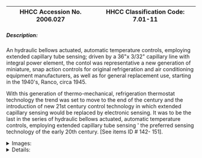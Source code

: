 | **HHCC Accession No. 2006.027** |**HHCC Classification Code:  7.01-11**|
| ----------- | ----------- |
##### Description:
An hydraulic bellows actuated, automatic temperature controls, employing extended capillary tube sensing; driven by a 36"x 3/32" capillary line with integral power element, the contol was representative a new generation of miniature, snap action controls for original refrigeration and air conditioning equipment manufacturers, as well as for general replacement use, starting in the 1940's, Ranco, circa 1945. 

With this generation of thermo-mechanical, refrigeration thermostat technology the trend was set to move to the end of the century and the introduction of new 21st century control technology in which extended capillary sensing would be replaced by electronic sensing. 
It was to be the last in the series of hydraulic bellows actuated, automatic temperature controls, employing extended capillary tube sensing ' the preferred sensing technology of the early 20th century. [See items ID # 142- 151].


<details>
	<summary>Images:</summary>
<div class="gallery gallery-wrapper--full" contenteditable="false" data-is-empty="false" data-translation="Add images" data-columns="6">
<figure class="gallery__item"><a href="#DOMAIN_NAME#gallery/7.01-11.jpg" data-size="369x431"><img src="#DOMAIN_NAME#gallery/7.01-11-thumbnail.jpg" alt=""></a></figure>
<figure class="gallery__item"><a href="#DOMAIN_NAME#gallery/7.01-11a.jpg" data-size="1992x861"><img src="#DOMAIN_NAME#gallery/7.01-11a-thumbnail.jpg" alt=""></a></figure>
</div>
</details>


<details>
	<summary>Details:</summary>

##### Group:
7.01 Refrigerating and Air Conditioning Pressure and Temperature Controls - Household

##### Make:
Ranco

##### Manufacturer:
Ranco Incorporated , Columbus Ohio

##### Model:
Type A12; CR7

##### Serial No.:
Body markings -  #30140

##### Size:
1.5 in. long plus capillary line and mting. bracket  x 1 x 2 in. high

##### Weight:
3 oz

##### Circa:
1945

##### Rating:
Exhibit, education, research, and demonstration quality illustrating a significant milestone in the evolution of extended capillary tube technology through a myriad engineering design developments and applications.

##### Patent Date/Number:


##### Provenance:
From York County (York Region) Ontario, once a rich agricultural hinterlands, attracting early settlement in the last years of the 18th century. Located on the north slopes of the Oak Ridges Moraine, within 20 miles of Toronto, the County would also attract early ex-urban development, to be come a wealthy market place for the emerging household and consumer technologies of the early and mid 20th century. 

This artifact was discovered in the 1950's in the used stock of T. H. Oliver, Refrigeration and Electric Sales and Service, Aurora, Ontario, an early worker in the field of agricultural, industrial and consumer technology.

##### Type and Design:
Extended capillary tube sensing
Driven by a 36"x 3/32" capillary line with integral power element.

##### Construction:


##### Material:


##### Special Features:
The control's cut-out temperature can be re-calibrated in the field by means of a small internal adjustment screw.

##### Accessories:


##### Capacities:


##### Performance Characteristics:


##### Operation:


##### Control and Regulation:


##### Targeted Market Segment:


##### Consumer Acceptance:


##### Merchandising:


##### Market Price:


##### Technological Significance:
The series [see items ID # 142- 151] profiles the evolution of extended capillary tube technology through a myriad engineering design developments and applications. It was a period driven by, and responding to, a new often shameless, marketing hyperbola. For the industry would take full advantage of knowledge from the newly found thermal and fluid flow sciences of the times, as well as of the new materials technology and manufacturing methods of the immediate pre-W.W.II years. 

The industry was clearly out to create ever-increasing consumer interest and expectations for a user friendly, fully automated, self-regulating, affordable, mechanically driven cabinet refrigerators for the Canadian home. It was 'an automatic refrigerator in every kitchen' following the marketing pattern set by the automobile industry for 'an automobile in every garage', that was the call of the captains of the household refrigeration industry. The perfection of a reliable, affordable, and user friendly, automatic temperature control was critical to the success of this business venture.    

This control, representative of the end of the generation of extended, mechanically operated, capillary tube temperature sensors, is a masterpiece of precise engineering and manufacture of the period. Ranco Inc. produced this new generation, of miniature, snap action, capillary line controls for original refrigeration and air conditioning equipment manufacturers, as well as for general replacement use, starting in the 1940's. Wholesaler's and jobber's catalogues of the period list many variations, made to the mounting and performance requirements of the industry.

With this generation of thermo-mechanical, refrigeration thermostat technology the trend was set to move to the end of the 20th century and the introduction of new 21st century control technology in which extended capillary sensing would be replaced with electronic sensing devices. 

The contrast between this thermostat in bulk, weight and performance, with the technology of two decades earlier [See items ID 142-151], stands as a remarkable industry achievement. The evolution of the technology would, among other things, support the development of new more elaborate cooling systems, for cabinet refrigerators, with new features and functionality, including automatic defrost and dual temperature cabinets, as well as air conditioners and water coolers.

##### Industrial Significance:
see above

##### Socio-economic Significance:
see above

##### Socio-cultural Significance:
- see above

##### Donor:
G. Leslie Oliver, The T. H. Oliver HVACR Collection

##### HHCC Storage Location:


##### Tracking:
Designated exhibit # R 17, shown in CMX 2002, 2004 and other exhibits, see catalogues

##### Bibliographic References:
Ranco Service Manual #1058, November 1960, P.73

##### Notes:


##### Related Reports:

</details>
